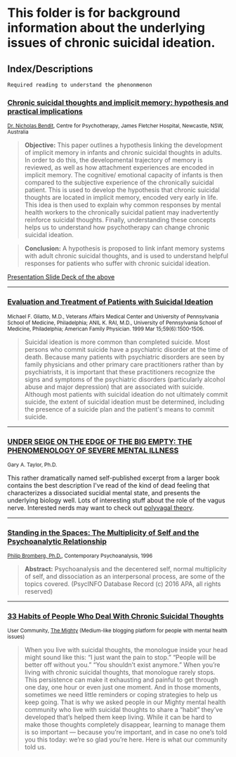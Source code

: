 # This folder is for background information about the underlying issues of chronic suicidal ideation.

## Index/Descriptions

`Required reading to understand the phenonmenon`

### [Chronic suicidal thoughts and implicit memory: hypothesis and practical implications](https://github.com/hackforla/not-today/blob/master/lit-review/chronic%20suicidal%20ideation%20and%20implicit%20memory%20paper.pdf)

<sup>[Dr. Nicholas Bendit](https://www.researchgate.net/profile/Nicholas_Bendit), Centre for Psychotherapy, James Fletcher Hospital, Newcastle, NSW, Australia</sup>

>**Objective:** This paper outlines a hypothesis linking the development of implicit memory in infants and chronic suicidal thoughts in adults. In order to do this, the developmental trajectory of memory is reviewed, as well as how attachment experiences are encoded in implicit memory. The cognitive/ emotional capacity of infants is then compared to the subjective experience of the chronically suicidal patient. This is used to develop the hypothesis that chronic suicidal thoughts are located in implicit memory, encoded very early in life. This idea is then used to explain why common responses by mental health workers to the chronically suicidal patient may inadvertently reinforce suicidal thoughts. Finally, understanding these concepts helps us to understand how psychotherapy can change chronic suicidal ideation.

>**Conclusion:** A hypothesis is proposed to link infant memory systems with adult chronic suicidal thoughts, and is used to understand helpful responses for patients who suffer with chronic suicidal ideation.

[Presentation Slide Deck of the above](https://github.com/hackforla/not-today/blob/master/lit-review/suicidal-memory-systems.pdf)

---

### [Evaluation and Treatment of Patients with Suicidal Ideation](https://github.com/hackforla/not-today/blob/master/lit-review/Evaluation%20and%20Treatment%20of%20Patients%20with%20Suicidal%20Ideation%20-%20American%20Family%20Physician.pdf)

<sup>Michael F. Gliatto, M.D., Veterans Affairs Medical Center and University of Pennsylvania School of Medicine, Philadelphia; ANIL K. RAI, M.D., University of Pennsylvania School of Medicine, Philadelphia; 
American Family Physician. 1999 Mar 15;59(6):1500-1506.</sup>

>Suicidal ideation is more common than completed suicide. Most persons who commit suicide have a psychiatric disorder at the time of death. Because many patients with psychiatric disorders are seen by family physicians and other primary care practitioners rather than by psychiatrists, it is important that these practitioners recognize the signs and symptoms of the psychiatric disorders (particularly alcohol abuse and major depression) that are associated with suicide. Although most patients with suicidal ideation do not ultimately commit suicide, the extent of suicidal ideation must be determined, including the presence of a suicide plan and the patient's means to commit suicide.

---

### [UNDER SEIGE ON THE EDGE OF THE BIG EMPTY: THE PHENOMENOLOGY OF SEVERE MENTAL ILLNESS](https://github.com/hackforla/not-today/blob/master/lit-review/Emptiness:Deadness.pdf)

<sup>Gary A. Taylor, Ph.D.</sup>

This rather dramatically named self-published excerpt from a larger book contains the best description I've read of the kind of dead feeling that characterizes a dissociated sucidial mental state, and presents the underlying biology well. Lots of interesting stuff about the role of the vagus nerve. Interested nerds may want to check out [polyvagal theory](https://en.wikipedia.org/wiki/Polyvagal_theory).

---

### [Standing in the Spaces: The Multiplicity of Self and the Psychoanalytic Relationship](https://github.com/hackforla/not-today/blob/master/lit-review/E1f_5%20Bromberg_P_Standing_in_the_Spaces.pdf)
 
<sup>[Philip Bromberg, Ph.D.](https://en.wikipedia.org/wiki/Philip_Bromberg), Contemporary Psychoanalysis, 1996</sup>

>**Abstract:** Psychoanalysis and the decentered self, normal multiplicity of self, and dissociation as an interpersonal process, are some of the topics covered. (PsycINFO Database Record (c) 2016 APA, all rights reserved)

---

### [33 Habits of People Who Deal With Chronic Suicidal Thoughts](https://github.com/hackforla/not-today/blob/master/lit-review/Habits%20of%20People%20Who%20Deal%20With%20Chronic%20Suicidal%20Thoughts%20_%20The%20Mighty.pdf)

<sup>User Community, [The Mighty](https://themighty.com/) (Medium-like blogging platform for people with mental health issues)</sup>

>When you live with suicidal thoughts, the monologue inside your head might sound like this: “I just want the pain to stop.” “People will be better off without you.” “You shouldn’t exist anymore.” When you’re living with chronic suicidal thoughts, that monologue rarely stops. This persistence can make it exhausting and painful to get through one day, one hour or even just one moment. And in those moments, sometimes we need little reminders or coping strategies to help us keep going. That is why we asked people in our Mighty mental health community who live with suicidal thoughts to share a “habit” they’ve developed that’s helped them keep living. While it can be hard to make those thoughts completely disappear, learning to manage them is so important — because you’re important, and in case no one’s told you this today: we’re so glad you’re here. Here is what our community told us.
